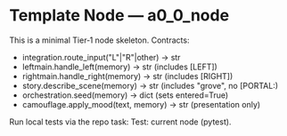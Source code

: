 # Template Node — a0_0_node

This is a minimal Tier‑1 node skeleton. Contracts:

- integration.route_input("L"|"R"|other) -> str
- leftmain.handle_left(memory) -> str (includes [LEFT])
- rightmain.handle_right(memory) -> str (includes [RIGHT])
- story.describe_scene(memory) -> str (includes "grove", no [PORTAL:)
- orchestration.seed(memory) -> dict (sets entered=True)
- camouflage.apply_mood(text, memory) -> str (presentation only)

Run local tests via the repo task: Test: current node (pytest).
